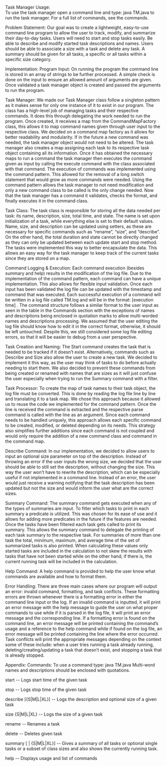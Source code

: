 Task Manager
Usage:	
To use the task manager open a command line and type: java TM.java <command> to run the task manager. For a full list of commands, see the commands.

Problem Statement:
Our goal was to create a lightweight, easy-to-use command line program to allow the user to track, modify, and summarize their day-to-day tasks. Users will need to start and stop tasks easily. Be able to describe and modify started task descriptions and names. Users should be able to associate a size with a task and delete any task. A summary should be given for all tasks, a specific or all tasks within a specific size category.

Implementation:
Program Input:
On running the program the command line is stored in an array of strings to be further processed. A simple check is done on the input to ensure an allowed amount of arguments are given. Once validated a task manager object is created and passed the arguments to run the program.

Task Manager:
We made our Task Manager class follow a singleton pattern as it makes sense for only one instance of it to exist in our program. The class has a high-level job of managing tasks and their respective commands. It does this through delegating the work needed to run the program. Once created, it receives a map from the CommandMapFactory class, this allows it to map command names given through user input to the respective class. We decided on a command map factory as it allows for better readability and modularity. If in the future a new command was needed, the task manager object would not need to be altered. The task manager also creates a map assigning each task to its respective task object containing all its information. Once it has obtained the necessary maps to run a command the task manager then executes the command given as input by calling the execute command with the class associated with that command. The execution of commands was implemented using the command pattern. This allowed for the removal of a long switch statement that would grow as more commands were needed. Using the command pattern allows the task manager to not need modification and only a new command class to be called is the only change needed. Now that the task manager has a command it validates, checks the format, and finally executes it in the command class. 

Task Class:
The task class is responsible for storing all the data needed per task: its name, description, size, total time, and state. The name is set upon initialization of a task, while everything else is set to their default values. Name, size, and description can be updated using setters, as these are necessary for specific commands such as “rename”, “size”, and “describe”. On the other hand, the total duration and state cannot be directly changed as they can only be updated between each update start and stop method. The tasks were implemented this way to better encapsulate the data. This allows an easy way for the task manager to keep track of the current tasks since they are stored on a map.

Command Logging & Execution:
Each command execution (besides summary and help) results in the modification of the log file. Due to the implementation of the command pattern, each command can have a unique implementation. This also allows for flexible input validation. Once each input has been validated the log file can be updated with the timestamp and command that was executed. Each successful execution of a command will be written in a log file called TM.log and will be in the format: [execution time] <command>. The command structure follows a similar format to the user input as seen in the table in the Commands section with the exceptions of names and descriptions being enclosed in quotation marks to allow multi-worded names and descriptions processing. We assumed that the user editing the log file should know how to edit it in the correct format, otherwise, it should be left untouched. Despite this, we still considered some log file editing errors, so that it will be easier to debug from a user perspective.

Task Creation and Naming:
The Start command creates the task that is needed to be tracked if it doesn’t exist. Alternatively, commands such as Describe and Size also allow the user to create a new task. We decided to implement it this way, as the user may think of tasks to do before actually needing to start them. We also decided to prevent these commands from being created or renamed with names that are sizes as it will just confuse the user especially when trying to run the Summary command with a filter.

Task Processor:
To create the map of task names to their task object, the log file must be converted. This is done by reading the log file line by line and translating it to a task map. We chose this approach because it allowed us to reuse the code we implemented for the command pattern. Once the line is received the command is extracted and the respective parse command is called with the line as an argument. Since each command needs to be handled uniquely, this approach allows each specific command to be created, modified, or deleted depending on its needs. This strategy also simplifies further additions since each command is not coupled and would only require the addition of a new command class and command in the command map.

Describe Command:
In our implementation, we decided to allow users to input an optional size parameter on top of the description. Instead of throwing an error if the user inputs the wrong size, we decided that the user should be able to still set the description, without changing the size. This way the user won’t have to rewrite the description, which can be especially useful if not implemented in a command line. Instead of an error, the user would just receive a warning notifying that the task description has been updated but not the size and would inform the user what are the correct sizes.

Summary Command:
The summary command gets executed when any of the types of summaries are input. To filter which tasks to print in each summary a predicate is utilized. This was chosen for its ease of use and it allows for adding more predicates in the future if the features are needed. Once the tasks have been filtered each task gets called to print its summary. This allows the summary command to delegate the printing of each task summary to the respective task. For summaries of more than one task the total, minimum, maximum, and average time of the set of summarized tasks is also printed. When calculating these values only started tasks are included in the calculation to not skew the results with tasks that have not been started while on the other hand, if there is, the current running task will be included in the calculation. 

Help Command:
A help command is provided to help the user know what commands are available and how to format them.

Error Handling:
There are three main cases where our program will output an error: invalid command, formatting, and task conflicts. These formatting errors are thrown whenever there is a formatting error in either the command line input or the log. If an invalid command is inputted, it will print an error message with the help message to guide the user on what proper commands to use while if it is parsed in the log file, it will print an error message and the corresponding line.  If a formatting error is found on the command line, an error message will be printed containing the command’s usage and a reference to the help command while if found on the log file, an error message will be printed containing the line where the error occurred. Task conflicts will print the appropriate messages depending on the context some of these include: when a user tries running a task already running, deleting/creating/updating a task that doesn’t exist, and stopping a task that is already stopped.

Appendix:
Commands:
To use a command type: java TM.java <command>
Multi-word names and descriptions should be enclosed with quotations.

start <task name>  -- Logs start time of the given task

stop <task name> -- Logs stop time of the given task

describe <task name> <description> [{S|M|L|XL}] -- Logs the description and optional size of a given task

size <task name> {S|M|L|XL} -- Logs the size of a given task

rename <old task name>  <new task name> -- Renames a task

delete <task name> -- Deletes given task

summary [<task name> | {S|M|L|XL}] -- Gives a summary of all tasks or optional single tasks or a subset of class sizes and also shows the currently running task.

help -- Displays usage and list of commands
